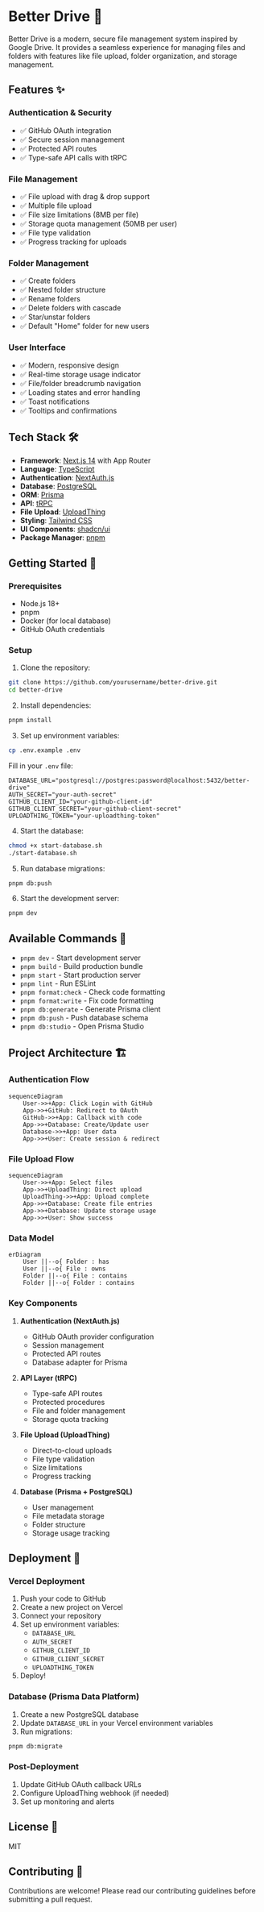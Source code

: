 # Better Drive 🚀

Better Drive is a modern, secure file management system inspired by Google Drive. It provides a seamless experience for managing files and folders with features like file upload, folder organization, and storage management.

## Features ✨

### Authentication & Security

- ✅ GitHub OAuth integration
- ✅ Secure session management
- ✅ Protected API routes
- ✅ Type-safe API calls with tRPC

### File Management

- ✅ File upload with drag & drop support
- ✅ Multiple file upload
- ✅ File size limitations (8MB per file)
- ✅ Storage quota management (50MB per user)
- ✅ File type validation
- ✅ Progress tracking for uploads

### Folder Management

- ✅ Create folders
- ✅ Nested folder structure
- ✅ Rename folders
- ✅ Delete folders with cascade
- ✅ Star/unstar folders
- ✅ Default "Home" folder for new users

### User Interface

- ✅ Modern, responsive design
- ✅ Real-time storage usage indicator
- ✅ File/folder breadcrumb navigation
- ✅ Loading states and error handling
- ✅ Toast notifications
- ✅ Tooltips and confirmations

## Tech Stack 🛠

- **Framework**: [Next.js 14](https://nextjs.org/) with App Router
- **Language**: [TypeScript](https://www.typescriptlang.org/)
- **Authentication**: [NextAuth.js](https://next-auth.js.org/)
- **Database**: [PostgreSQL](https://www.postgresql.org/)
- **ORM**: [Prisma](https://www.prisma.io/)
- **API**: [tRPC](https://trpc.io/)
- **File Upload**: [UploadThing](https://uploadthing.com/)
- **Styling**: [Tailwind CSS](https://tailwindcss.com/)
- **UI Components**: [shadcn/ui](https://ui.shadcn.com/)
- **Package Manager**: [pnpm](https://pnpm.io/)

## Getting Started 🚀

### Prerequisites

- Node.js 18+
- pnpm
- Docker (for local database)
- GitHub OAuth credentials

### Setup

1. Clone the repository:

```bash
git clone https://github.com/yourusername/better-drive.git
cd better-drive
```

2. Install dependencies:

```bash
pnpm install
```

3. Set up environment variables:

```bash
cp .env.example .env
```

Fill in your `.env` file:

```env
DATABASE_URL="postgresql://postgres:password@localhost:5432/better-drive"
AUTH_SECRET="your-auth-secret"
GITHUB_CLIENT_ID="your-github-client-id"
GITHUB_CLIENT_SECRET="your-github-client-secret"
UPLOADTHING_TOKEN="your-uploadthing-token"
```

4. Start the database:

```bash
chmod +x start-database.sh
./start-database.sh
```

5. Run database migrations:

```bash
pnpm db:push
```

6. Start the development server:

```bash
pnpm dev
```

## Available Commands 📜

- `pnpm dev` - Start development server
- `pnpm build` - Build production bundle
- `pnpm start` - Start production server
- `pnpm lint` - Run ESLint
- `pnpm format:check` - Check code formatting
- `pnpm format:write` - Fix code formatting
- `pnpm db:generate` - Generate Prisma client
- `pnpm db:push` - Push database schema
- `pnpm db:studio` - Open Prisma Studio

## Project Architecture 🏗

### Authentication Flow

```mermaid
sequenceDiagram
    User->>+App: Click Login with GitHub
    App->>+GitHub: Redirect to OAuth
    GitHub->>+App: Callback with code
    App->>+Database: Create/Update user
    Database->>+App: User data
    App->>+User: Create session & redirect
```

### File Upload Flow

```mermaid
sequenceDiagram
    User->>+App: Select files
    App->>+UploadThing: Direct upload
    UploadThing->>+App: Upload complete
    App->>+Database: Create file entries
    App->>+Database: Update storage usage
    App->>+User: Show success
```

### Data Model

```mermaid
erDiagram
    User ||--o{ Folder : has
    User ||--o{ File : owns
    Folder ||--o{ File : contains
    Folder ||--o{ Folder : contains
```

### Key Components

1. **Authentication (NextAuth.js)**

   - GitHub OAuth provider configuration
   - Session management
   - Protected API routes
   - Database adapter for Prisma

2. **API Layer (tRPC)**

   - Type-safe API routes
   - Protected procedures
   - File and folder management
   - Storage quota tracking

3. **File Upload (UploadThing)**

   - Direct-to-cloud uploads
   - File type validation
   - Size limitations
   - Progress tracking

4. **Database (Prisma + PostgreSQL)**
   - User management
   - File metadata storage
   - Folder structure
   - Storage usage tracking

## Deployment 🚀

### Vercel Deployment

1. Push your code to GitHub
2. Create a new project on Vercel
3. Connect your repository
4. Set up environment variables:
   - `DATABASE_URL`
   - `AUTH_SECRET`
   - `GITHUB_CLIENT_ID`
   - `GITHUB_CLIENT_SECRET`
   - `UPLOADTHING_TOKEN`
5. Deploy!

### Database (Prisma Data Platform)

1. Create a new PostgreSQL database
2. Update `DATABASE_URL` in your Vercel environment variables
3. Run migrations:

```bash
pnpm db:migrate
```

### Post-Deployment

1. Update GitHub OAuth callback URLs
2. Configure UploadThing webhook (if needed)
3. Set up monitoring and alerts

## License 📝

MIT

## Contributing 🤝

Contributions are welcome! Please read our contributing guidelines before submitting a pull request.
